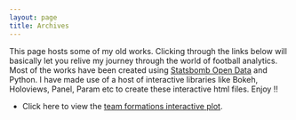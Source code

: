 ```yaml
---
layout: page
title: Archives
---
```


This page hosts some of my old works. Clicking through the links below will basically let you relive my journey through the world of football analytics. Most of the works have been created using [Statsbomb Open Data](https://github.com/statsbomb/open-data) and Python. I have made use of a host of interactive libraries like Bokeh, Holoviews, Panel, Param etc to create these interactive html files. Enjoy !! 

- Click here to view the [team formations interactive plot](./archive_posts/formation.html).